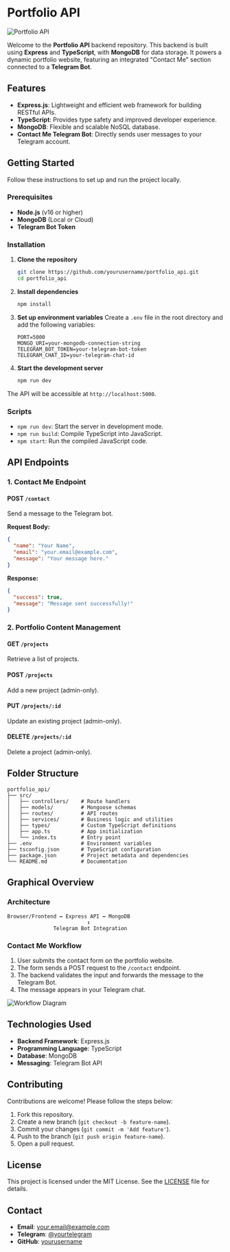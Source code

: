 # Portfolio API

![Portfolio API](https://example.com/portfolio-api-banner.png)

Welcome to the **Portfolio API** backend repository. This backend is built using **Express** and **TypeScript**, with **MongoDB** for data storage. It powers a dynamic portfolio website, featuring an integrated "Contact Me" section connected to a **Telegram Bot**.

## Features

- **Express.js**: Lightweight and efficient web framework for building RESTful APIs.
- **TypeScript**: Provides type safety and improved developer experience.
- **MongoDB**: Flexible and scalable NoSQL database.
- **Contact Me Telegram Bot**: Directly sends user messages to your Telegram account.

## Getting Started

Follow these instructions to set up and run the project locally.

### Prerequisites

- **Node.js** (v16 or higher)
- **MongoDB** (Local or Cloud)
- **Telegram Bot Token**

### Installation

1. **Clone the repository**
   ```bash
   git clone https://github.com/yourusername/portfolio_api.git
   cd portfolio_api
   ```

2. **Install dependencies**
   ```bash
   npm install
   ```

3. **Set up environment variables**
   Create a `.env` file in the root directory and add the following variables:
   ```env
   PORT=5000
   MONGO_URI=your-mongodb-connection-string
   TELEGRAM_BOT_TOKEN=your-telegram-bot-token
   TELEGRAM_CHAT_ID=your-telegram-chat-id
   ```

4. **Start the development server**
   ```bash
   npm run dev
   ```

The API will be accessible at `http://localhost:5000`.

### Scripts

- `npm run dev`: Start the server in development mode.
- `npm run build`: Compile TypeScript into JavaScript.
- `npm start`: Run the compiled JavaScript code.

## API Endpoints

### 1. **Contact Me Endpoint**

#### POST `/contact`
Send a message to the Telegram bot.

**Request Body:**
```json
{
  "name": "Your Name",
  "email": "your.email@example.com",
  "message": "Your message here."
}
```

**Response:**
```json
{
  "success": true,
  "message": "Message sent successfully!"
}
```

### 2. **Portfolio Content Management**

#### GET `/projects`
Retrieve a list of projects.

#### POST `/projects`
Add a new project (admin-only).

#### PUT `/projects/:id`
Update an existing project (admin-only).

#### DELETE `/projects/:id`
Delete a project (admin-only).

## Folder Structure

```plaintext
portfolio_api/
├── src/
│   ├── controllers/    # Route handlers
│   ├── models/         # Mongoose schemas
│   ├── routes/         # API routes
│   ├── services/       # Business logic and utilities
│   ├── types/          # Custom TypeScript definitions
│   ├── app.ts          # App initialization
│   └── index.ts        # Entry point
├── .env                # Environment variables
├── tsconfig.json       # TypeScript configuration
├── package.json        # Project metadata and dependencies
└── README.md           # Documentation
```

## Graphical Overview

### Architecture

```plaintext
Browser/Frontend ↔ Express API ↔ MongoDB
                          ↕
               Telegram Bot Integration
```

### Contact Me Workflow

1. User submits the contact form on the portfolio website.
2. The form sends a POST request to the `/contact` endpoint.
3. The backend validates the input and forwards the message to the Telegram Bot.
4. The message appears in your Telegram chat.

![Workflow Diagram](https://example.com/workflow-diagram.png)

## Technologies Used

- **Backend Framework**: Express.js
- **Programming Language**: TypeScript
- **Database**: MongoDB
- **Messaging**: Telegram Bot API

## Contributing

Contributions are welcome! Please follow the steps below:

1. Fork this repository.
2. Create a new branch (`git checkout -b feature-name`).
3. Commit your changes (`git commit -m 'Add feature'`).
4. Push to the branch (`git push origin feature-name`).
5. Open a pull request.

## License

This project is licensed under the MIT License. See the [LICENSE](LICENSE) file for details.

## Contact

- **Email**: your.email@example.com
- **Telegram**: [@yourtelegram](https://t.me/yourtelegram)
- **GitHub**: [yourusername](https://github.com/yourusername)

